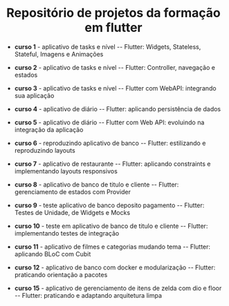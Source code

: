 <div align="center" id="top"> 

  &#xa0;

  <!-- <a href="https://primeiroprojeto.netlify.app">Demo</a> -->
</div>

<h1 align="center">Repositório de projetos da formação em flutter</h1>

- <b>curso 1</b> - aplicativo de tasks e nível
-- Flutter: Widgets, Stateless, Stateful, Imagens e Animações

- <b>curso 2</b> - aplicativo de tasks e nível
-- Flutter: Controller, navegação e estados

- <b>curso 3</b> - aplicativo de tasks e nível
-- Flutter com WebAPI: integrando sua aplicação

- <b>curso 4</b> - aplicativo de diário
-- Flutter: aplicando persistência de dados

- <b>curso 5</b> - aplicativo de diário
-- Flutter com Web API: evoluindo na integração da aplicação

- <b>curso 6</b> - reproduzindo aplicativo de banco
-- Flutter: estilizando e reproduzindo layouts

- <b>curso 7</b> - aplicativo de restaurante
-- Flutter: aplicando constraints e implementando layouts responsivos

- <b>curso 8</b> - aplicativo de banco de titulo e cliente
-- Flutter: gerenciamento de estados com Provider

- <b>curso 9</b> - teste aplicativo de banco deposito pagamento
-- Flutter: Testes de Unidade, de Widgets e Mocks

- <b>curso 10</b> - teste em aplicativo de banco de titulo e cliente
  -- Flutter: implementando testes de integração

- <b>curso 11</b> - aplicativo de filmes e categorias mudando tema
  -- Flutter: aplicando BLoC com Cubit
  
- <b>curso 12</b> - aplicativo de banco com docker e modularização
  -- Flutter: praticando orientação a pacotes

- <b>curso 15</b> - aplicativo de gerenciamento de itens de zelda com dio e floor
  -- Flutter: praticando e adaptando arquitetura limpa